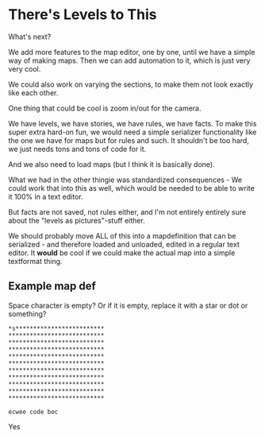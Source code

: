 # There's Levels to This
What's next?

We add more features to the map editor, one by one, until we have a simple way of making maps. Then we can add automation to it, which is just very very cool. 

We could also work on varying the sections, to make them not look exactly like each other.

One thing that could be cool is zoom in/out for the camera.

We have levels, we have stories, we have rules, we have facts.
To make this super extra hard-on fun, we would need a simple serializer functionality like the one we have for maps but for rules and such. It shouldn't be too hard, we just needs tons and tons of code for it.

And we also need to load maps (but I think it is basically done).

What we had in the other thingie was standardized consequences - We could work that into this as well, which would be needed to be able to write it 100% in a text editor.

But facts are not saved, not rules either, and I'm not entirely entirely sure about the "levels as pictures"-stuff either.

We should probably move ALL of this into a mapdefinition that can be serialized - and therefore loaded and unloaded, edited in a regular text editor. It **would** be cool if we could make the actual map into a simple textformat thing.
## Example map def
Space character is empty? 
Or if it is empty, replace it with a star or dot or something?
~~~
*s*************************
***************************
***************************
***************************
***************************
***************************
***************************
***************************
***************************
***************************
***************************
~~~


```
ecwee code boc
```

Yes
